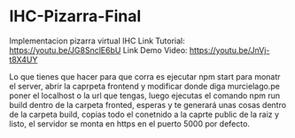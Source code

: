 # IHC-Pizarra-Final
Implementacion pizarra virtual IHC
Link Tutorial: https://youtu.be/JG8SnclE6bU
Link Demo Video: https://youtu.be/JnVj-t8X4UY

Lo que tienes que hacer para que corra es ejecutar npm start para monatr el server, abrir la caprpeta frontend y modificar donde diga murcielago.pe poner el localhost o la url que tengas, luego ejecutas el comando npm run build dentro de la carpeta fronted, esperas y te generará unas cosas dentro de la carpeta build, copias todo el conetnido a la caprte public de la raiz y listo, el servidor se monta en https en el puerto 5000 por defecto.
